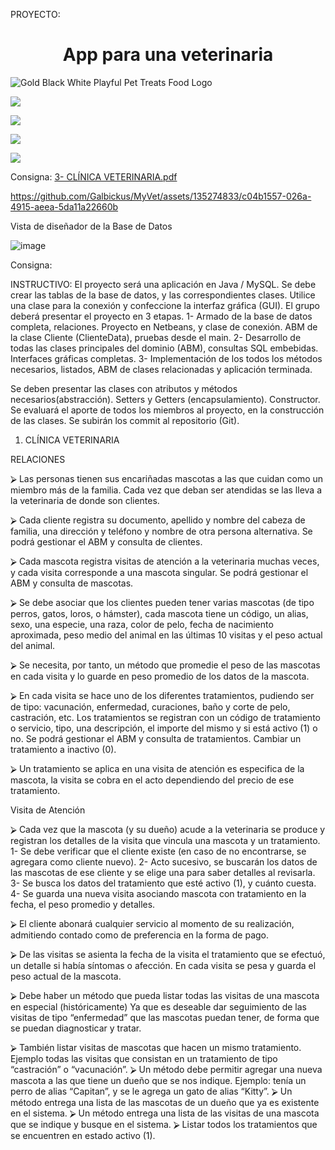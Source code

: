 
PROYECTO:
<h1 align="center"> App para una veterinaria </h1> 

![Gold Black   White Playful Pet Treats Food Logo ](https://github.com/Galbickus/MyVet/assets/135274833/c05e3e4e-2ac5-476d-9bfc-f7843e05bb64)

<p align="left">   
   </p>  <img src="https://img.shields.io/badge/JAVA-red">
   </p> 
   <p align="left">
   <img src="https://img.shields.io/badge/Xampp-%20orange">
   </p> 
   <p align="left">
   <img src="https://img.shields.io/badge/Graficos-Java%20Swing-blue">
   </p>
   <img src="https://img.shields.io/badge/IDE-Apache%20Netbeans%208.2%20-green">
   </p>




Consigna: 
[3- CLÍNICA VETERINARIA.pdf](https://github.com/Galbickus/MyVet/files/13621645/3-.CLINICA.VETERINARIA.pdf)

https://github.com/Galbickus/MyVet/assets/135274833/c04b1557-026a-4915-aeea-5da11a22660b




Vista de diseñador de la Base de Datos

![image](https://github.com/Galbickus/MyVet/assets/135274833/d000e8b3-b6a4-48e9-bde2-48e1eb261773)

Consigna: 

INSTRUCTIVO: El proyecto será una aplicación en Java / MySQL. Se debe crear las tablas de la base de datos, y las correspondientes clases. Utilice una clase para la conexión y confeccione la interfaz gráfica (GUI). El grupo deberá presentar el proyecto en 3 etapas.
1-	Armado de la base de datos completa, relaciones. Proyecto en Netbeans, y clase de conexión. ABM de la clase Cliente (ClienteData), pruebas desde el main. 
2-	Desarrollo de todas las clases principales del dominio (ABM), consultas SQL embebidas. Interfaces gráficas completas. 
3-	Implementación de los todos los métodos necesarios, listados, ABM de clases relacionadas y aplicación terminada.

Se deben presentar las clases con atributos y métodos necesarios(abstracción). Setters y Getters (encapsulamiento). Constructor.
Se evaluará el aporte de todos los miembros al proyecto, en la construcción de las clases. Se subirán los commit al repositorio (Git). 
1.	CLÍNICA VETERINARIA

RELACIONES

⮚	Las personas tienen sus encariñadas mascotas a las que cuidan como un miembro más de la familia. Cada vez que deban ser atendidas se las lleva a la veterinaria de donde son clientes. 

⮚	Cada cliente registra su documento, apellido y nombre del cabeza de familia, una dirección y teléfono y nombre de otra persona alternativa. Se podrá gestionar el ABM y consulta de clientes.

⮚	Cada mascota registra visitas de atención a la veterinaria muchas veces, y cada visita corresponde a una mascota singular. Se podrá gestionar el ABM y consulta de mascotas.

⮚	Se debe asociar que los clientes pueden tener varias mascotas (de tipo perros, gatos, loros, o hámster), cada mascota tiene un código, un alias, sexo, una especie, una raza, color de pelo, fecha de nacimiento aproximada, peso medio del animal en las últimas 10 visitas y el peso actual del animal.

⮚	Se necesita, por tanto, un método que promedie el peso de las mascotas en cada visita y lo guarde en peso promedio de los datos de la mascota. 

⮚	En cada visita se hace uno de los diferentes tratamientos, pudiendo ser de tipo: vacunación, enfermedad, curaciones, baño y corte de pelo, castración, etc. Los tratamientos se registran con un código de tratamiento o servicio, tipo, una descripción, el importe del mismo y si está activo (1) o no.
Se podrá gestionar el ABM y consulta de tratamientos. Cambiar un tratamiento a inactivo (0).

⮚	Un tratamiento se aplica en una visita de atención es especifica de la mascota, la visita se cobra en el acto dependiendo del precio de ese tratamiento.

Visita de Atención

⮚	Cada vez que la mascota (y su dueño) acude a la veterinaria se produce y registran los detalles de la visita que vincula una mascota y un tratamiento. 1- Se debe verificar  que el cliente existe (en caso de no encontrarse, se agregara como cliente nuevo). 2- Acto sucesivo, se buscarán los datos de las mascotas de ese cliente y se elige una para saber detalles al revisarla. 3- Se busca los datos del tratamiento que esté activo (1), y cuánto cuesta. 4- Se guarda una nueva visita asociando mascota con tratamiento en la fecha, el peso promedio y detalles.

⮚	El cliente abonará cualquier servicio al momento de su realización, admitiendo contado como de preferencia en la forma de pago. 

⮚	De las visitas se asienta la fecha de la visita el tratamiento que se efectuó, un detalle si había síntomas o afección. En cada visita se pesa y guarda el peso actual de la mascota. 

⮚	Debe haber un método que pueda listar todas las visitas de una mascota en especial (históricamente) 
Ya que es deseable dar seguimiento de las visitas de tipo “enfermedad” que las mascotas puedan tener, de forma que se puedan diagnosticar y tratar. 

⮚	También listar visitas de mascotas que hacen un mismo tratamiento. Ejemplo todas las visitas que consistan en un tratamiento de tipo “castración” o “vacunación”.
⮚	Un método debe permitir agregar una nueva mascota a las que tiene un dueño que se nos indique. Ejemplo: tenía un perro de alias “Capitan”, y se le agrega un gato de alias “Kitty”.
⮚	Un método entrega una lista de las mascotas de un dueño que ya es existente en el sistema.
⮚	Un método entrega una lista de las visitas de una mascota que se indique y busque en el sistema.
⮚	Listar todos los tratamientos que se encuentren en estado activo (1).
